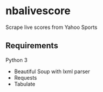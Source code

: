 # nbalivescore
Scrape live scores from Yahoo Sports

## Requirements
Python 3
- Beautiful Soup with lxml parser
- Requests
- Tabulate
